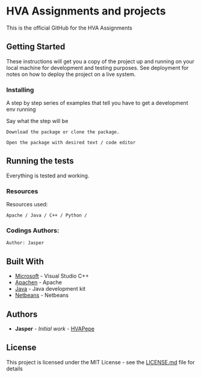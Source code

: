 # HVA Assignments and projects

This is the official GitHub for the HVA Assignments

## Getting Started

These instructions will get you a copy of the project up and running on your local machine for development and testing purposes. See deployment for notes on how to deploy the project on a live system.

### Installing

A step by step series of examples that tell you have to get a development env running

Say what the step will be

```
Download the package or clone the package.
```

```
Open the package with desired text / code editor
```

## Running the tests

Everything is tested and working.

### Resources

Resources used:

```
Apache / Java / C++ / Python / 
```

### Codings Authors:

```
Author: Jasper
```

## Built With

* [Microsoft](http://www.microsoft.com) - Visual Studio C++
* [Apachen](https://www.apache.org/) - Apache
* [Java](https://www.java.com) - Java development kit
* [Netbeans](https://www.Netbeans.org) - Netbeans

## Authors

* **Jasper** - *Initial work* - [HVAPepe](https://github.com/HVAPepe)

## License

This project is licensed under the MIT License - see the [LICENSE.md](LICENSE.md) file for details

